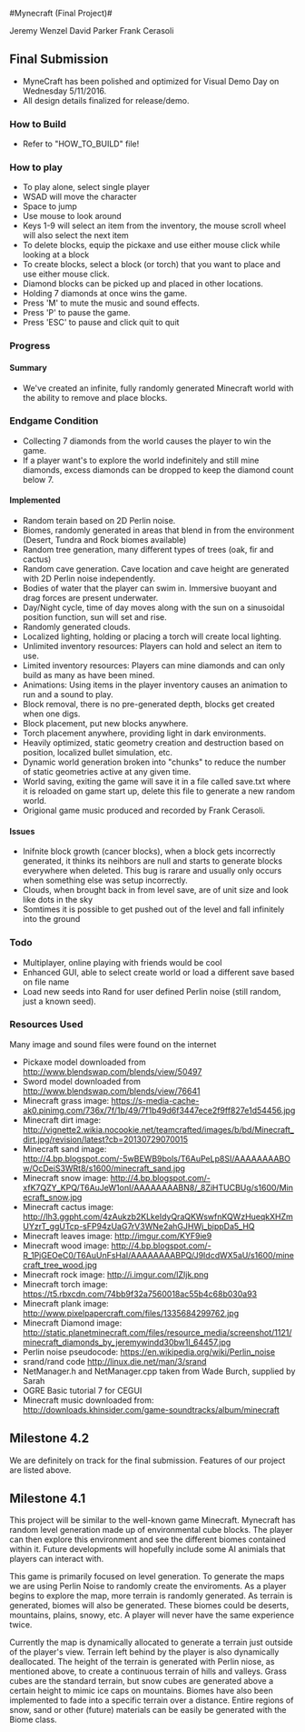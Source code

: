 #Mynecraft (Final Project)#

Jeremy Wenzel
David Parker
Frank Cerasoli

## Final Submission
* MyneCraft has been polished and optimized for Visual Demo Day on Wednesday 5/11/2016.
* All design details finalized for release/demo.

### How to Build
* Refer to "HOW_TO_BUILD" file!

### How to play
* To play alone, select single player
* WSAD will move the character
* Space to jump
* Use mouse to look around
* Keys 1-9 will select an item from the inventory, the mouse scroll wheel will also select the next item
* To delete blocks, equip the pickaxe and use either mouse click while looking at a block
* To create blocks, select a block (or torch) that you want to place and use either mouse click.
* Diamond blocks can be picked up and placed in other locations. 
* Holding 7 diamonds at once wins the game.
* Press 'M' to mute the music and sound effects.
* Press 'P' to pause the game.
* Press 'ESC' to pause and click quit to quit

### Progress

#### Summary
* We've created an infinite, fully randomly generated Minecraft world with the ability to remove and place blocks.

### Endgame Condition
* Collecting 7 diamonds from the world causes the player to win the game.
* If a player want's to explore the world indefinitely and still mine diamonds, excess diamonds can be dropped to keep the diamond count below 7.

#### Implemented
* Random terain based on 2D Perlin noise.
* Biomes, randomly generated in areas that blend in from the environment (Desert, Tundra and Rock biomes available)
* Random tree generation, many different types of trees (oak, fir and cactus)
* Random cave generation. Cave location and cave height are generated with 2D Perlin noise independently.
* Bodies of water that the player can swim in. Immersive buoyant and drag forces are present underwater.
* Day/Night cycle, time of day moves along with the sun on a sinusoidal position function, sun will set and rise.
* Randomly generated clouds.
* Localized lighting, holding or placing a torch will create local lighting.
* Unlimited inventory resources: Players can hold and select an item to use.
* Limited inventory resources: Players can mine diamonds and can only build as many as have been mined.
* Animations: Using items in the player inventory causes an animation to run and a sound to play.
* Block removal, there is no pre-generated depth, blocks get created when one digs.
* Block placement, put new blocks anywhere.
* Torch placement anywhere, providing light in dark environments.
* Heavily optimized, static geometry creation and destruction based on position, localized bullet simulation, etc.
* Dynamic world generation broken into "chunks" to reduce the number of static geometries active at any given time.
* World saving, exiting the game will save it in a file called save.txt where it is reloaded on game start up, delete this file to generate a new random world.
* Origional game music produced and recorded by Frank Cerasoli.

#### Issues
* Inifnite block growth (cancer blocks), when a block gets incorrectly generated, it thinks its neihbors are null and starts to generate blocks everywhere when deleted. This bug is rarare and usually only occurs when something else was setup incorrectly.
* Clouds, when brought back in from level save, are of unit size and look like dots in the sky
* Somtimes it is possible to get pushed out of the level and fall infinitely into the ground

### Todo
* Multiplayer, online playing with friends would be cool
* Enhanced GUI, able to select create world or load a different save based on file name
* Load new seeds into Rand for user defined Perlin noise (still random, just a known seed).

### Resources Used
Many image and sound files were found on the internet
* Pickaxe model downloaded from http://www.blendswap.com/blends/view/50497
* Sword model downloaded from http://www.blendswap.com/blends/view/76641
* Minecraft grass image: https://s-media-cache-ak0.pinimg.com/736x/7f/1b/49/7f1b49d6f3447ece2f9ff827e1d54456.jpg
* Minecraft dirt image: http://vignette2.wikia.nocookie.net/teamcrafted/images/b/bd/Minecraft_dirt.jpg/revision/latest?cb=20130729070015
* Minecraft sand image: http://4.bp.blogspot.com/-5wBEWB9bols/T6AuPeLp8SI/AAAAAAAABOw/OcDeiS3WRt8/s1600/minecraft_sand.jpg
* Minecraft snow image: http://4.bp.blogspot.com/-xfK7QZY_KPQ/T6AuJeW1onI/AAAAAAAABN8/_8ZiHTUCBUg/s1600/Minecraft_snow.jpg
* Minecraft cactus image: http://lh3.ggpht.com/4zAukzb2KLkeIdyQraQKWswfnKQWzHueqkXHZmUYzrT_ggUTcp-sFP94zUaG7rV3WNe2ahGJHWj_bippDa5_HQ
* Minecraft leaves image: http://imgur.com/KYF9ie9
* Minecraft wood image: http://4.bp.blogspot.com/-R_1PjGEOeC0/T6AuUnFsHaI/AAAAAAAABPQ/J9IdcdWX5aU/s1600/minecraft_tree_wood.jpg
* Minecraft rock image: http://i.imgur.com/lZIjk.png
* Minecraft torch image: https://t5.rbxcdn.com/74bb9f32a7560018ac55b4c68b030a93
* Minecraft plank image: http://www.pixelpapercraft.com/files/1335684299762.jpg
* Minecraft Diamond image: http://static.planetminecraft.com/files/resource_media/screenshot/1121/minecraft_diamonds_by_jeremywindd30bw1l_64457.jpg
* Perlin noise pseudocode: https://en.wikipedia.org/wiki/Perlin_noise
* srand/rand code http://linux.die.net/man/3/srand
* NetManager.h and NetManager.cpp taken from Wade Burch, supplied by Sarah
* OGRE Basic tutorial 7 for CEGUI
* Minecraft music downloaded from: http://downloads.khinsider.com/game-soundtracks/album/minecraft

## Milestone 4.2
We are definitely on track for the final submission. Features of our project are listed above.

## Milestone 4.1
This project will be similar to the well-known game Minecraft. Mynecraft has random level generation made up of environmental cube blocks. The player can then explore this environment and see the different biomes contained within it. Future developments will hopefully include some AI animials that players can interact with.

This game is primarily focused on level generation. To generate the maps we are using Perlin Noise to randomly create the enviroments. As a player begins to explore the map, more terrain is randomly generated. As terrain is generated, biomes will also be generated. These biomes could be deserts, mountains, plains, snowy, etc. A player will never have the same experience twice.

Currently the map is dynamically allocated to generate a terrain just outside of the player's view. Terrain left behind by the player is also dynamically deallocated. The height of the terrain is generated with Perlin niose, as mentioned above, to create a continuous terrain of hills and valleys. Grass cubes are the standard terrain, but snow cubes are generated above a certain height to mimic ice caps on mountains. Biomes have also been implemented to fade into a specific terrain over a distance. Entire regions of snow, sand or other (future) materials can be easily be generated with the Biome class.
